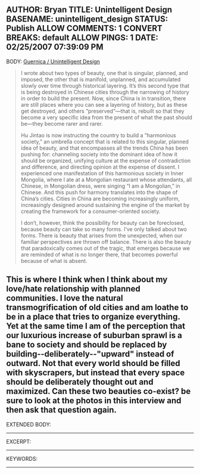 AUTHOR: Bryan
TITLE: Unintelligent Design
BASENAME: unintelligent_design
STATUS: Publish
ALLOW COMMENTS: 1
CONVERT BREAKS: __default__
ALLOW PINGS: 1
DATE: 02/25/2007 07:39:09 PM
-----
BODY:
<a title="Guernica / Unintelligent Design" href="http://www.guernicamag.com/interviews/265/unintelligent_design_1/">Guernica / Unintelligent Design</a>

<blockquote>I wrote about two types of beauty, one that is singular, planned, and imposed, the other that is manifold, unplanned, and accumulated slowly over time through historical layering. It’s this second type that is being destroyed in Chinese cities through the narrowing of history in order to build the present. Now, since China is in transition, there are still places where you can see a layering of history, but as these get destroyed, and others “preserved”—that is, rebuilt so that they become a very specific idea from the present of what the past should be—they become rarer and rarer.

Hu Jintao is now instructing the country to build a “harmonious society,” an umbrella concept that is related to this singular, planned idea of beauty, and that encompasses all the trends China has been pushing for: channeling society into the dominant idea of how it should be organized, unifying culture at the expense of contradiction and difference, and directing opinion at the expense of dissent. I experienced one manifestation of this harmonious society in Inner Mongolia, where I ate at a Mongolian restaurant whose attendants, all Chinese, in Mongolian dress, were singing “I am a Mongolian,” in Chinese. And this push for harmony translates into the shape of China’s cities. Cities in China are becoming increasingly uniform, increasingly designed around sustaining the engine of the market by creating the framework for a consumer-oriented society.

I don’t, however, think the possibility for beauty can be foreclosed, because beauty can take so many forms. I’ve only talked about two forms. There is beauty that arises from the unexpected, when our familiar perspectives are thrown off balance. There is also the beauty that paradoxically comes out of the tragic, that emerges because we are reminded of what is no longer there, that becomes powerful because of what is absent.</blockquote>

This is where I think when I think about my love/hate relationship with planned communities. I love the natural transmogrification of old cities and am loathe to be in a place that tries to organize everything. Yet at the same time I am of the perception that our luxurious increase of suburban sprawl is a bane to society and should be replaced by building--deliberately--"upward" instead of outward. Not that every world should be filled with skyscrapers, but instead that every space should be deliberately thought out and maximized.
Can these two beauties co-exist? be sure to look at the photos in this interview and then ask that question again.
-----
EXTENDED BODY:

-----
EXCERPT:

-----
KEYWORDS:

-----


